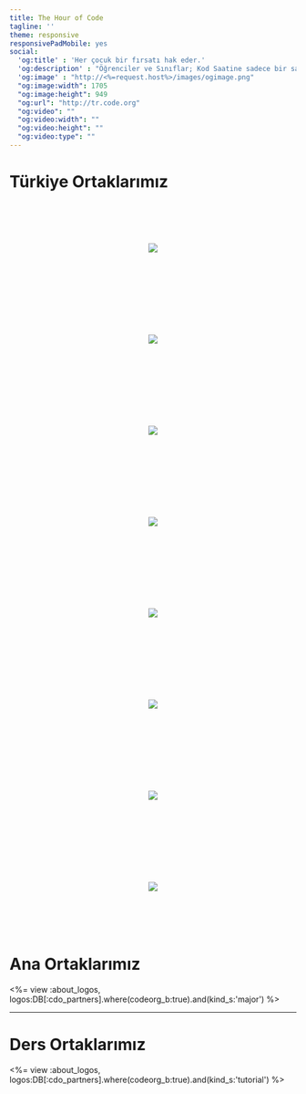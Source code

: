 ```yaml
---
title: The Hour of Code
tagline: ''
theme: responsive
responsivePadMobile: yes
social:
  'og:title' : 'Her çocuk bir fırsatı hak eder.'
  'og:description' : "Öğrenciler ve Sınıflar; Kod Saatine sadece bir saatinizi ayırarak programlamanın ne kadar eğlenceli olduğunu keşfedin"
  'og:image' : "http://<%=request.host%>/images/ogimage.png"
  "og:image:width": 1705
  "og:image:height": 949
  "og:url": "http://tr.code.org"
  "og:video": ""
  "og:video:width": ""
  "og:video:height": ""
  "og:video:type": ""
---
```


<div class="container-wrap">
  <div class="container main-content">
    <div class="row">
      <h1 class="text-align-center">Türkiye Ortaklarımız</h1>
      <div class="row">
        <div class="col-sm-3 col span_3">
          <div class="logo_column text-align-center" style="display: table; height: 160px; width: 100%;">
            <a style="display: table-cell; vertical-align: middle; text-align: center;" href="https://www.netacad.com/" target="_blank"><img style="max-width: 100%" src="/images/Cisco-Networking-Academy.png"></a>
          </div>
          <div class="logo_column text-align-center" style="display: table; height: 160px; width: 100%;">
            <a style="display: table-cell; vertical-align: middle; text-align: center;" href="https://www.microsoft.com/tr-tr/" target="_blank"><img style="max-width: 100%" src="/images/Microsoft.png"></a>
          </div>
		  <div class="logo_column text-align-center" style="display: table; height: 160px; width: 100%;">
            <a style="display: table-cell; vertical-align: middle; text-align: center;" href="http://www.ge.com/tr/" target="_blank"><img style="max-width: 100%" src="/images/GE.png"></a>
          </div>
        </div>
        <div class="col-sm-3 col span_3">
          <div class="logo_column text-align-center" style="display: table; height: 160px; width: 100%;">
            <a style="display: table-cell; vertical-align: middle; text-align: center;" href="https://www.google.com/nonprofits/" target="_blank"><img style="max-width: 100%" src="/images/Google-for-Nonprofits.png"></a>
          </div>
          <div class="logo_column text-align-center" style="display: table; height: 160px; width: 100%;">
            <a style="display: table-cell; vertical-align: middle; text-align: center;" href="https://www.oracle.com/tr/index.html" target="_blank"><img style="max-width: 100%" src="/images/Oracle-Academy.png"></a>
          </div>
		  <div class="logo_column text-align-center" style="display: table; height: 160px; width: 100%;">
            <a style="display: table-cell; vertical-align: middle; text-align: center;" href="https://www.ibm.com/tr-tr/" target="_blank"><img style="max-width: 100%" src="/images/IBM.jpg"></a>
          </div>
        </div>
        <div class="col-sm-3 col span_3">
          <div class="logo_column text-align-center" style="display: table; height: 160px; width: 100%;">
            <a style="display: table-cell; vertical-align: middle; text-align: center;" href="http://www.gyctrade.com/?Lang=TR" target="_blank"><img style="max-width: 100%" src="/images/GYC-Trade.png"></a>
          </div>
          <div class="logo_column text-align-center" style="display: table; height: 160px; width: 100%;">
            <a style="display: table-cell; vertical-align: middle; text-align: center;" href="https://www.paypal.com/tr/home" target="_blank"><img style="max-width: 100%" src="/images/Paypal.png"></a>
          </div>
        </div>
      </div>
    </div><!--/row-->
  </div><!--/container main-content-->
</div>

# Ana Ortaklarımız

<%= view :about_logos, logos:DB[:cdo_partners].where(codeorg_b:true).and(kind_s:'major') %>

---

# Ders Ortaklarımız

<%= view :about_logos, logos:DB[:cdo_partners].where(codeorg_b:true).and(kind_s:'tutorial') %>
